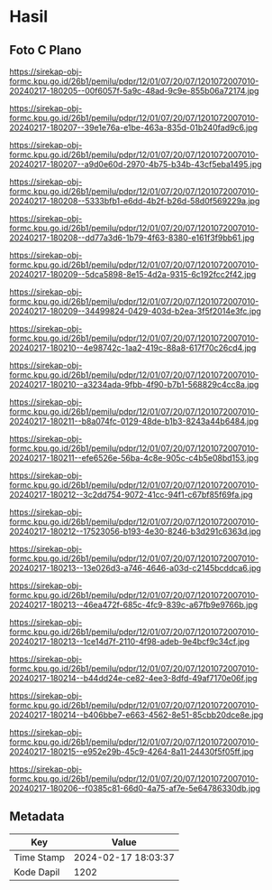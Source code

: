 # Hasil

## Foto C Plano

https://sirekap-obj-formc.kpu.go.id/26b1/pemilu/pdpr/12/01/07/20/07/1201072007010-20240217-180205--00f6057f-5a9c-48ad-9c9e-855b06a72174.jpg

https://sirekap-obj-formc.kpu.go.id/26b1/pemilu/pdpr/12/01/07/20/07/1201072007010-20240217-180207--39e1e76a-e1be-463a-835d-01b240fad9c6.jpg

https://sirekap-obj-formc.kpu.go.id/26b1/pemilu/pdpr/12/01/07/20/07/1201072007010-20240217-180207--a9d0e60d-2970-4b75-b34b-43cf5eba1495.jpg

https://sirekap-obj-formc.kpu.go.id/26b1/pemilu/pdpr/12/01/07/20/07/1201072007010-20240217-180208--5333bfb1-e6dd-4b2f-b26d-58d0f569229a.jpg

https://sirekap-obj-formc.kpu.go.id/26b1/pemilu/pdpr/12/01/07/20/07/1201072007010-20240217-180208--dd77a3d6-1b79-4f63-8380-e161f3f9bb61.jpg

https://sirekap-obj-formc.kpu.go.id/26b1/pemilu/pdpr/12/01/07/20/07/1201072007010-20240217-180209--5dca5898-8e15-4d2a-9315-6c192fcc2f42.jpg

https://sirekap-obj-formc.kpu.go.id/26b1/pemilu/pdpr/12/01/07/20/07/1201072007010-20240217-180209--34499824-0429-403d-b2ea-3f5f2014e3fc.jpg

https://sirekap-obj-formc.kpu.go.id/26b1/pemilu/pdpr/12/01/07/20/07/1201072007010-20240217-180210--4e98742c-1aa2-419c-88a8-617f70c26cd4.jpg

https://sirekap-obj-formc.kpu.go.id/26b1/pemilu/pdpr/12/01/07/20/07/1201072007010-20240217-180210--a3234ada-9fbb-4f90-b7b1-568829c4cc8a.jpg

https://sirekap-obj-formc.kpu.go.id/26b1/pemilu/pdpr/12/01/07/20/07/1201072007010-20240217-180211--b8a074fc-0129-48de-b1b3-8243a44b6484.jpg

https://sirekap-obj-formc.kpu.go.id/26b1/pemilu/pdpr/12/01/07/20/07/1201072007010-20240217-180211--efe6526e-56ba-4c8e-905c-c4b5e08bd153.jpg

https://sirekap-obj-formc.kpu.go.id/26b1/pemilu/pdpr/12/01/07/20/07/1201072007010-20240217-180212--3c2dd754-9072-41cc-94f1-c67bf85f69fa.jpg

https://sirekap-obj-formc.kpu.go.id/26b1/pemilu/pdpr/12/01/07/20/07/1201072007010-20240217-180212--17523056-b193-4e30-8246-b3d291c6363d.jpg

https://sirekap-obj-formc.kpu.go.id/26b1/pemilu/pdpr/12/01/07/20/07/1201072007010-20240217-180213--13e026d3-a746-4646-a03d-c2145bcddca6.jpg

https://sirekap-obj-formc.kpu.go.id/26b1/pemilu/pdpr/12/01/07/20/07/1201072007010-20240217-180213--46ea472f-685c-4fc9-839c-a67fb9e9766b.jpg

https://sirekap-obj-formc.kpu.go.id/26b1/pemilu/pdpr/12/01/07/20/07/1201072007010-20240217-180213--1ce14d7f-2110-4f98-adeb-9e4bcf9c34cf.jpg

https://sirekap-obj-formc.kpu.go.id/26b1/pemilu/pdpr/12/01/07/20/07/1201072007010-20240217-180214--b44dd24e-ce82-4ee3-8dfd-49af7170e06f.jpg

https://sirekap-obj-formc.kpu.go.id/26b1/pemilu/pdpr/12/01/07/20/07/1201072007010-20240217-180214--b406bbe7-e663-4562-8e51-85cbb20dce8e.jpg

https://sirekap-obj-formc.kpu.go.id/26b1/pemilu/pdpr/12/01/07/20/07/1201072007010-20240217-180215--e952e29b-45c9-4264-8a11-24430f5f05ff.jpg

https://sirekap-obj-formc.kpu.go.id/26b1/pemilu/pdpr/12/01/07/20/07/1201072007010-20240217-180206--f0385c81-66d0-4a75-af7e-5e64786330db.jpg


## Metadata

| Key        | Value               |
| ---------- | ------------------- |
| Time Stamp | 2024-02-17 18:03:37 |
| Kode Dapil | 1202                |



